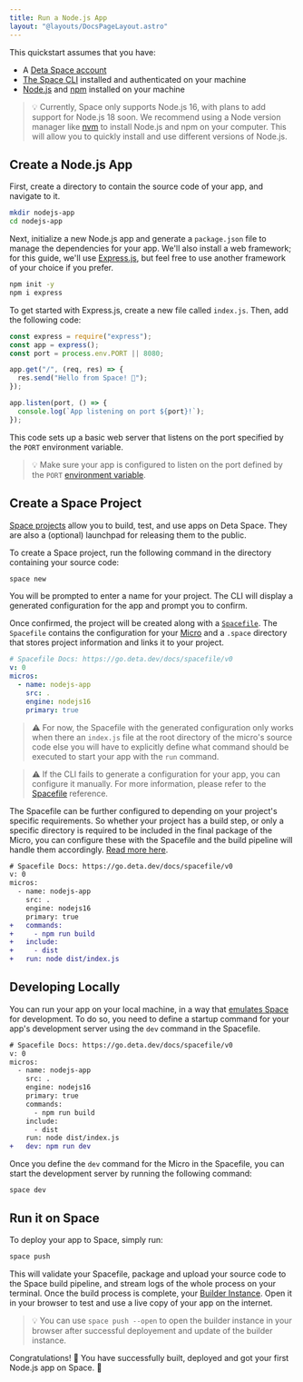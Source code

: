 ```yaml
---
title: Run a Node.js App
layout: "@layouts/DocsPageLayout.astro"
---
```


This quickstart assumes that you have:

- A [Deta Space account](https://deta.space/signup)
- [The Space CLI](/docs/en/build/fundamentals/space-cli) installed and authenticated on your machine
- [Node.js](https://nodejs.org) and [npm](https://docs.npmjs.com/cli/v9/configuring-npm/install) installed on your machine

> 💡 Currently, Space only supports Node.js 16, with plans to add support for Node.js 18 soon.
> We recommend using a Node version manager like [nvm](https://github.com/nvm-sh/nvm) to install Node.js and npm on your computer. This will allow you to quickly install and use different versions of Node.js.

## Create a Node.js App

First, create a directory to contain the source code of your app, and navigate to it.

```bash
mkdir nodejs-app
cd nodejs-app
```

Next, initialize a new Node.js app and generate a `package.json` file to manage the dependencies for your app. We'll also install a web framework; for this guide, we'll use [Express.js](https://expressjs.com), but feel free to use another framework of your choice if you prefer.

```bash
npm init -y
npm i express
```

To get started with Express.js, create a new file called `index.js`. Then, add the following code:

```js
const express = require("express");
const app = express();
const port = process.env.PORT || 8080;

app.get("/", (req, res) => {
  res.send("Hello from Space! 🚀");
});

app.listen(port, () => {
  console.log(`App listening on port ${port}!`);
});
```

This code sets up a basic web server that listens on the port specified by the `PORT` environment variable.

> 💡 Make sure your app is configured to listen on the port defined by the `PORT` [environment variable](/docs/en/build/fundamentals/the-space-runtime/configuration#pre-set-variables).

## Create a Space Project

[Space projects](/docs/en/build/fundamentals/development/projects) allow you to build, test, and use apps on Deta Space. They are also a (optional) launchpad for releasing them to the public.

To create a Space project, run the following command in the directory containing your source code:

```bash
space new
```

You will be prompted to enter a name for your project. The CLI will display a generated configuration for the app and prompt you to confirm. 

Once confirmed, the project will be created along with a [`Spacefile`](/docs/en/build/fundamentals/the-space-runtime#the-spacefile). The `Spacefile` contains the configuration for your [Micro](/docs/en/build/fundamentals/the-space-runtime/micros) and a `.space` directory that stores project information and links it to your project.

```yaml
# Spacefile Docs: https://go.deta.dev/docs/spacefile/v0
v: 0
micros:
  - name: nodejs-app
    src: .
    engine: nodejs16
    primary: true
```

> ⚠️ For now, the Spacefile with the generated configuration only works when there an `index.js` file at the root directory of the micro's source code else you will have to explicitly define what command should be executed to start your app with the `run` command.

> ⚠️ If the CLI fails to generate a configuration for your app, you can configure it manually. For more information, please refer to the [Spacefile](/docs/en/build/reference/spacefile) reference.

The Spacefile can be further configured to depending on your project's specific requirements. So whether your project has a build step, or only a specific directory is required to be included in the final package of the Micro, you can configure these with the Spacefile and the build pipeline will handle them accordingly. [Read more here](/docs/en/build/fundamentals/the-space-runtime#the-spacefile#whats-the-spacefile).

```diff
# Spacefile Docs: https://go.deta.dev/docs/spacefile/v0
v: 0
micros:
  - name: nodejs-app
    src: .
    engine: nodejs16
    primary: true
+   commands:
+     - npm run build
+   include:
+     - dist
+   run: node dist/index.js
```

## Developing Locally

You can run your app on your local machine, in a way that [emulates Space](/docs/en/build/fundamentals/development/local-development) for development. To do so, you need to define a startup command for your  app's development server using the `dev` command in the Spacefile.

```diff
# Spacefile Docs: https://go.deta.dev/docs/spacefile/v0
v: 0
micros:
  - name: nodejs-app
    src: .
    engine: nodejs16
    primary: true
    commands:
      - npm run build
    include:
      - dist
    run: node dist/index.js
+   dev: npm run dev
```

Once you define the `dev` command for the Micro in the Spacefile, you can start the development server by running the following command:

```
space dev
```

## Run it on Space

To deploy your app to Space, simply run:

```diff
space push
```

This will validate your Spacefile, package and upload your source code to the Space build pipeline, and stream logs of the whole process on your terminal. Once the build process is complete, your [Builder Instance](/docs/en/build/fundamentals/development/local-development). Open it in your browser to test and use a live copy of your app on the internet.

> 💡 You can use `space push --open` to open the builder instance in your browser after successful deployement and update of the builder instance.

Congratulations! 🎉 You have successfully built, deployed and got your first Node.js app on Space. 🚀
